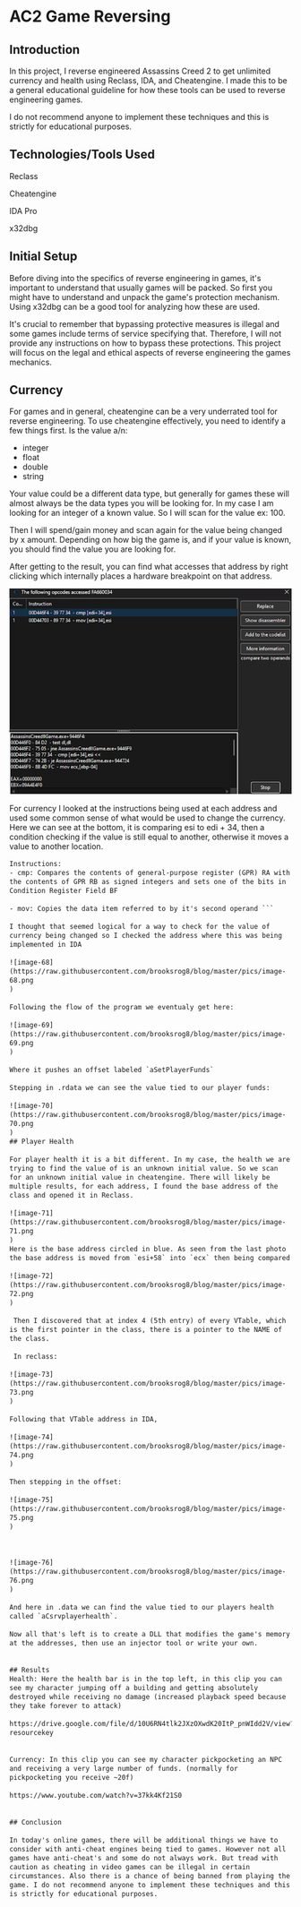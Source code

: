 
# AC2 Game Reversing

## Introduction
In this project, I reverse engineered Assassins Creed 2 to get unlimited currency and health using Reclass, IDA, and Cheatengine. I made this to be a general educational guideline for how these tools can be used to reverse engineering games.
 
I do not recommend anyone to implement these techniques and this is strictly for educational purposes.
## Technologies/Tools Used
Reclass

Cheatengine

IDA Pro 

x32dbg

## Initial Setup
Before diving into the specifics of reverse engineering in games, it's important to understand that usually games will be packed. So first you might have to understand and unpack the game's protection mechanism. Using x32dbg can be a good tool for analyzing how these are used.

It's crucial to remember that bypassing protective measures is illegal and some games include terms of service specifying that. Therefore, I will not provide any instructions on how to bypass these protections. This project will focus on the legal and ethical aspects of reverse engineering the games mechanics.

## Currency
For games and in general, cheatengine can be a very underrated tool for reverse engineering. To use cheatengine effectively, you need to identify a few things first.
Is the value a/n:
- integer
- float
- double
- string

Your value could be a different data type, but generally for games these will almost always be the data types you will be looking for. In my case I am looking for an integer of a known value. So I will scan for the value ex: 100.

Then I will spend/gain money and scan again for the value being changed by x amount. Depending on how big the game is, and if your value is known, you should find the value you are looking for. 

After getting to the result, you can find what accesses that address by right clicking which internally places a hardware breakpoint on that address.

![unnamedpost1](https://raw.githubusercontent.com/brooksrog8/blog/master/pics/unnamedpost1.png
)

For currency I looked at the instructions being used at each address and used some common sense of what would be used to change the currency. Here we can see at the bottom, it is comparing esi to edi + 34, then a condition checking if the value is still equal to another, otherwise it moves a value to another location.

```
Instructions:
- cmp: Compares the contents of general-purpose register (GPR) RA with the contents of GPR RB as signed integers and sets one of the bits in Condition Register Field BF

- mov: Copies the data item referred to by it's second operand ```

I thought that seemed logical for a way to check for the value of currency being changed so I checked the address where this was being implemented in IDA

![image-68](https://raw.githubusercontent.com/brooksrog8/blog/master/pics/image-68.png
)

Following the flow of the program we eventualy get here:

![image-69](https://raw.githubusercontent.com/brooksrog8/blog/master/pics/image-69.png
)

Where it pushes an offset labeled `aSetPlayerFunds`

Stepping in .rdata we can see the value tied to our player funds:

![image-70](https://raw.githubusercontent.com/brooksrog8/blog/master/pics/image-70.png
)
## Player Health

For player health it is a bit different. In my case, the health we are trying to find the value of is an unknown initial value. So we scan for an unknown initial value in cheatengine. There will likely be multiple results, for each address, I found the base address of the class and opened it in Reclass.

![image-71](https://raw.githubusercontent.com/brooksrog8/blog/master/pics/image-71.png
)
Here is the base address circled in blue. As seen from the last photo the base address is moved from `esi+58` into `ecx` then being compared

![image-72](https://raw.githubusercontent.com/brooksrog8/blog/master/pics/image-72.png
)

 Then I discovered that at index 4 (5th entry) of every VTable, which is the first pointer in the class, there is a pointer to the NAME of the class.

 In reclass:

![image-73](https://raw.githubusercontent.com/brooksrog8/blog/master/pics/image-73.png
)

Following that VTable address in IDA,

![image-74](https://raw.githubusercontent.com/brooksrog8/blog/master/pics/image-74.png
)

Then stepping in the offset:

![image-75](https://raw.githubusercontent.com/brooksrog8/blog/master/pics/image-75.png
)



![image-76](https://raw.githubusercontent.com/brooksrog8/blog/master/pics/image-76.png
)

And here in .data we can find the value tied to our players health called `aCsrvplayerhealth`.

Now all that's left is to create a DLL that modifies the game's memory at the addresses, then use an injector tool or write your own.


## Results
Health: Here the health bar is in the top left, in this clip you can see my character jumping off a building and getting absolutely destroyed while receiving no damage (increased playback speed because they take forever to attack)

https://drive.google.com/file/d/10U6RN4tlk2JXzOXwdK20ItP_pnWIdd2V/view?resourcekey


Currency: In this clip you can see my character pickpocketing an NPC and receiving a very large number of funds. (normally for pickpocketing you receive ~20f)

https://www.youtube.com/watch?v=37kk4Kf21S0


## Conclusion

In today's online games, there will be additional things we have to consider with anti-cheat engines being tied to games. However not all games have anti-cheat's and some do not always work. But tread with caution as cheating in video games can be illegal in certain circumstances. Also there is a chance of being banned from playing the game. I do not recommend anyone to implement these techniques and this is strictly for educational purposes.
